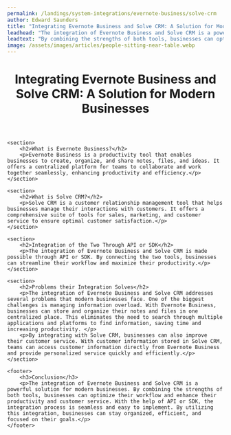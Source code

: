 ```yaml
---
permalink: /landings/system-integrations/evernote-business/solve-crm
author: Edward Saunders
title: "Integrating Evernote Business and Solve CRM: A Solution for Modern Businesses"
leadhead: "The integration of Evernote Business and Solve CRM is a powerful solution for modern businesses"
leadtext: "By combining the strengths of both tools, businesses can optimize their workflow and enhance their productivity and customer service. With the help of API or SDK, the integration process is seamless and easy to implement. By utilizing this integration, businesses can stay organized, efficient, and focused on their goals."
image: /assets/images/articles/people-sitting-near-table.webp
---
```

<div class="arttext">
	<header>
		<h1>Integrating Evernote Business and Solve CRM: A Solution for Modern Businesses</h1>
	</header>

	<section>
		<h2>What is Evernote Business?</h2>
		<p>Evernote Business is a productivity tool that enables businesses to create, organize, and share notes, files, and ideas. It offers a centralized platform for teams to collaborate and work together seamlessly, enhancing productivity and efficiency.</p>
	</section>

	<section>
		<h2>What is Solve CRM?</h2>
		<p>Solve CRM is a customer relationship management tool that helps businesses manage their interactions with customers. It offers a comprehensive suite of tools for sales, marketing, and customer service to ensure optimal customer satisfaction.</p>
	</section>

	<section>
		<h2>Integration of the Two Through API or SDK</h2>
		<p>The integration of Evernote Business and Solve CRM is made possible through API or SDK. By connecting the two tools, businesses can streamline their workflow and maximize their productivity.</p>
	</section>

	<section>
		<h2>Problems their Integration Solves</h2>
		<p>The integration of Evernote Business and Solve CRM addresses several problems that modern businesses face. One of the biggest challenges is managing information overload. With Evernote Business, businesses can store and organize their notes and files in one centralized place. This eliminates the need to search through multiple applications and platforms to find information, saving time and increasing productivity. </p>
		<p>By integrating with Solve CRM, businesses can also improve their customer service. With customer information stored in Solve CRM, teams can access customer information directly from Evernote Business and provide personalized service quickly and efficiently.</p>
	</section>

	<footer>
		<h3>Conclusion</h3>
		<p>The integration of Evernote Business and Solve CRM is a powerful solution for modern businesses. By combining the strengths of both tools, businesses can optimize their workflow and enhance their productivity and customer service. With the help of API or SDK, the integration process is seamless and easy to implement. By utilizing this integration, businesses can stay organized, efficient, and focused on their goals.</p>
	</footer>

</div>